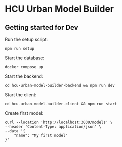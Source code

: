 # HCU Urban Model Builder

## Getting started for Dev

Run the setup script:
```
npm run setup
```

Start the database:
```
docker compose up
```

Start the backend:
```
cd hcu-urban-model-builder-backend && npm run dev
```

Start the client:
```
cd hcu-urban-model-builder-client && npm run start
```

Create first model:
```
curl --location 'http://localhost:3030/models' \
--header 'Content-Type: application/json' \
--data '{
    "name": "My first model"
}'
```
